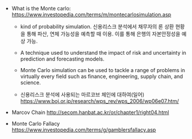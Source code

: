 
* What is the Monte carlo: https://www.investopedia.com/terms/m/montecarlosimulation.asp
   * kind of probability simulation. 신용리스크 분석에서 채무자의 론 상환 현황을 통해 파산, 연체 가능성을 예측할 때 이용. 이를 통해 은행의 자본안정성을 예상 가능.
   * A technique used to understand the impact of risk and uncertainty in prediction and forecasting models.
   * Monte Carlo simulation can be used to tackle a range of problems in virtually every field such as finance, engineering, supply chain, and science.  
   
   * 신용리스크 분석에 사용되는 마르코브 체인에 대하여(일어) https://www.boj.or.jp/research/wps_rev/wps_2006/wp06e07.htm/

* Marcov Chain http://secom.hanbat.ac.kr/or/chapter1/right04.html 
* Monte Carlo Fallacy  https://www.investopedia.com/terms/g/gamblersfallacy.asp

